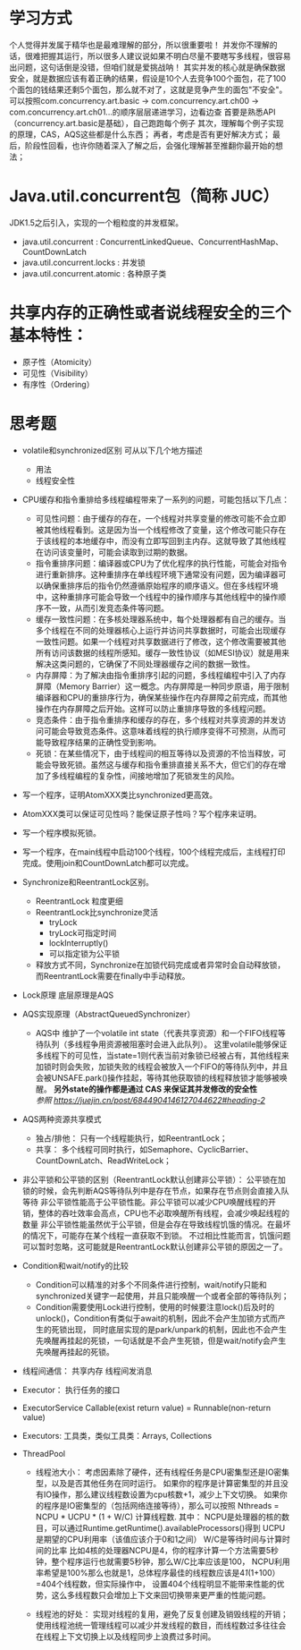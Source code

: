 # 学习方式
个人觉得并发属于精华也是最难理解的部分，所以很重要啦！
并发你不理解的话，很难把握其运行，所以很多人建议说如果不明白尽量不要瞎写多线程，很容易出问题，这句话倒是没错，但咱们就是爱挑战呐！
其实并发的核心就是确保数据安全，就是数据应该有着正确的结果，假设是10个人去竞争100个面包，花了100个面包的钱结果还剩5个面包，那么就不对了，这就是竞争产生的面包"不安全"。
可以按照com.concurrency.art.basic -> com.concurrency.art.ch00 -> com.concurrency.art.ch01...的顺序层层递进学习，边看边查
首要是熟悉API（concurrency.art.basic是基础），自己跑跑每个例子
其次，理解每个例子实现的原理，CAS，AQS这些都是什么东西；
再者，考虑是否有更好解决方式；
最后，阶段性回看，也许你随着深入了解之后，会强化理解甚至推翻你最开始的想法；

# Java.util.concurrent包（简称 JUC）
JDK1.5之后引入，实现的一个粗粒度的并发框架。
- java.util.concurrent :
  ConcurrentLinkedQueue、ConcurrentHashMap、CountDownLatch
- java.util.concurrent.locks :
  并发锁
- java.util.concurrent.atomic :
  各种原子类


# 共享内存的正确性或者说线程安全的三个基本特性：
- 原子性（Atomicity）
- 可见性（Visibility）
- 有序性（Ordering）


# 思考题
- volatile和synchronized区别
  可从以下几个地方描述
  - 用法
  - 线程安全性

- CPU缓存和指令重排给多线程编程带来了一系列的问题，可能包括以下几点：
  - 可见性问题：由于缓存的存在，一个线程对共享变量的修改可能不会立即被其他线程看到。这是因为当一个线程修改了变量，这个修改可能只存在于该线程的本地缓存中，而没有立即写回到主内存。这就导致了其他线程在访问该变量时，可能会读取到过期的数据。
  - 指令重排序问题：编译器或CPU为了优化程序的执行性能，可能会对指令进行重新排序。这种重排序在单线程环境下通常没有问题，因为编译器可以确保重排序后的指令仍然遵循原始程序的顺序语义。但在多线程环境中，这种重排序可能会导致一个线程中的操作顺序与其他线程中的操作顺序不一致，从而引发竞态条件等问题。
  - 缓存一致性问题：在多核处理器系统中，每个处理器都有自己的缓存。当多个线程在不同的处理器核心上运行并访问共享数据时，可能会出现缓存一致性问题。如果一个线程对共享数据进行了修改，这个修改需要被其他所有访问该数据的线程所感知。缓存一致性协议（如MESI协议）就是用来解决这类问题的，它确保了不同处理器缓存之间的数据一致性。
  - 内存屏障：为了解决由指令重排序引起的问题，多线程编程中引入了内存屏障（Memory Barrier）这一概念。内存屏障是一种同步原语，用于限制编译器和CPU的重排序行为，确保某些操作在内存屏障之前完成，而其他操作在内存屏障之后开始。这样可以防止重排序导致的多线程问题。
  - 竞态条件：由于指令重排序和缓存的存在，多个线程对共享资源的并发访问可能会导致竞态条件。这意味着线程的执行顺序变得不可预测，从而可能导致程序结果的正确性受到影响。
  - 死锁：在某些情况下，由于线程间的相互等待以及资源的不恰当释放，可能会导致死锁。虽然这与缓存和指令重排直接关系不大，但它们的存在增加了多线程编程的复杂性，间接地增加了死锁发生的风险。
    
- 写一个程序，证明AtomXXX类比synchronized更高效。

- AtomXXX类可以保证可见性吗？能保证原子性吗？写个程序来证明。

- 写一个程序模拟死锁。

- 写一个程序，在main线程中启动100个线程，100个线程完成后，主线程打印完成。使用join和CountDownLatch都可以完成。

- Synchronize和ReentrantLock区别。
  - ReentrantLock 粒度更细
  - ReentrantLock比synchronize灵活
    - tryLock
    - tryLock可指定时间
    - lockInterruptly()
    - 可以指定锁为公平锁
  - 释放方式不同，Synchronize在加锁代码完成或者异常时会自动释放锁，而ReentrantLock需要在finally中手动释放。

- Lock原理
   底层原理是AQS
   
- AQS实现原理（AbstractQueuedSynchronizer）

   - AQS中 维护了一个volatile int state（代表共享资源）和一个FIFO线程等待队列（多线程争用资源被阻塞时会进入此队列）。
   这里volatile能够保证多线程下的可见性，当state=1则代表当前对象锁已经被占有，其他线程来加锁时则会失败，加锁失败的线程会被放入一个FIFO的等待队列中，并且会被UNSAFE.park()操作挂起，等待其他获取锁的线程释放锁才能够被唤醒。
   **另外state的操作都是通过 CAS 来保证其并发修改的安全性**    
   _参照 https://juejin.cn/post/6844904146127044622#heading-2_
   
- AQS两种资源共享模式
  - 独占/排他：
    只有一个线程能执行，如ReentrantLock；
  - 共享：
    多个线程可同时执行，如Semaphore、CyclicBarrier、CountDownLatch、ReadWriteLock；
  

- 非公平锁和公平锁的区别（ReentrantLock默认创建非公平锁）：
   公平锁在加锁的时候，会先判断AQS等待队列中是存在节点，如果存在节点则会直接入队等待
   非公平锁性能高于公平锁性能。非公平锁可以减少CPU唤醒线程的开销，整体的吞吐效率会高点，CPU也不必取唤醒所有线程，会减少唤起线程的数量
   非公平锁性能虽然优于公平锁，但是会存在导致线程饥饿的情况。在最坏的情况下，可能存在某个线程一直获取不到锁。
   不过相比性能而言，饥饿问题可以暂时忽略，这可能就是ReentrantLock默认创建非公平锁的原因之一了。
   
- Condition和wait/notify的比较
  - Condition可以精准的对多个不同条件进行控制，wait/notify只能和synchronized关键字一起使用，并且只能唤醒一个或者全部的等待队列；
  - Condition需要使用Lock进行控制，使用的时候要注意lock()后及时的unlock()，Condition有类似于await的机制，因此不会产生加锁方式而产生的死锁出现，
    同时底层实现的是park/unpark的机制，因此也不会产生先唤醒再挂起的死锁，一句话就是不会产生死锁，但是wait/notify会产生先唤醒再挂起的死锁。


- 线程间通信：
    共享内存
    线程间发消息
    
- Executor：
  执行任务的接口


- ExecutorService
  Callable(exist return value) = Runnable(non-return value)

- Executors: 
  工具类，类似工具类：Arrays, Collections


- ThreadPool

  - 线程池大小：
  考虑因素除了硬件，还有线程任务是CPU密集型还是IO密集型，以及是否其他任务在同时运行。
  如果你的程序是计算密集型的并且没有IO操作，那么建议线程数设置为cpu核数+1，减少上下文切换。
  如果你的程序是IO密集型的（包括网络连接等待），那么可以按照 Nthreads = NCPU * UCPU * (1 + W/C) 计算线程数.
  其中：
  NCPU是处理器的核的数目，可以通过Runtime.getRuntime().availableProcessors()得到
  UCPU是期望的CPU利用率（该值应该介于0和1之间）
  W/C是等待时间与计算时间的比率
  比如4核的处理器NCPU是4，你的程序计算一个方法需要5秒钟，整个程序运行也就需要5秒钟，那么W/C比率应该是100，
  NCPU利用率希望是100%那么也就是1，总体程序最佳的线程数应该是4*1*(1+100）=404个线程数，但实际操作中，
  设置404个线程明显不能带来性能的优势，这么多线程数只会增加上下文来回切换带来更严重的性能问题。
  
  - 线程池的好处：
  实现对线程的复用，避免了反复创建及销毁线程的开销；使用线程池统一管理线程可以减少并发线程的数目，而线程数过多往往会在线程上下文切换上以及线程同步上浪费过多时间。




